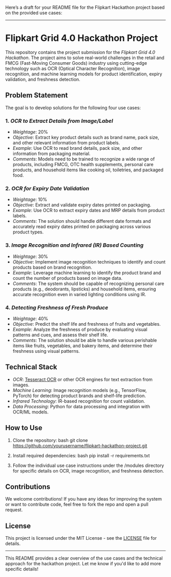 Here’s a draft for your README file for the Flipkart Hackathon project based on the provided use cases:

---

# Flipkart Grid 4.0 Hackathon Project

This repository contains the project submission for the *Flipkart Grid 4.0 Hackathon*. The project aims to solve real-world challenges in the retail and FMCG (Fast-Moving Consumer Goods) industry using cutting-edge technology such as OCR (Optical Character Recognition), image recognition, and machine learning models for product identification, expiry validation, and freshness detection.

## Problem Statement

The goal is to develop solutions for the following four use cases:

### 1. *OCR to Extract Details from Image/Label*
- *Weightage*: 20%
- *Objective*: Extract key product details such as brand name, pack size, and other relevant information from product labels.
- *Example*: Use OCR to read brand details, pack size, and other information from packaging material.
- *Comments*: Models need to be trained to recognize a wide range of products, including FMCG, OTC health supplements, personal care products, and household items like cooking oil, toiletries, and packaged food.

### 2. *OCR for Expiry Date Validation*
- *Weightage*: 10%
- *Objective*: Extract and validate expiry dates printed on packaging.
- *Example*: Use OCR to extract expiry dates and MRP details from product labels.
- *Comments*: The solution should handle different date formats and accurately read expiry dates printed on packaging across various product types.

### 3. *Image Recognition and Infrared (IR) Based Counting*
- *Weightage*: 30%
- *Objective*: Implement image recognition techniques to identify and count products based on brand recognition.
- *Example*: Leverage machine learning to identify the product brand and count the number of products based on image data.
- *Comments*: The system should be capable of recognizing personal care products (e.g., deodorants, lipsticks) and household items, ensuring accurate recognition even in varied lighting conditions using IR.

### 4. *Detecting Freshness of Fresh Produce*
- *Weightage*: 40%
- *Objective*: Predict the shelf life and freshness of fruits and vegetables.
- *Example*: Analyze the freshness of produce by evaluating visual patterns and cues, and assess their shelf life.
- *Comments*: The solution should be able to handle various perishable items like fruits, vegetables, and bakery items, and determine their freshness using visual patterns.

## Technical Stack

- *OCR*: [Tesseract OCR](https://github.com/tesseract-ocr/tesseract) or other OCR engines for text extraction from images.
- *Machine Learning*: Image recognition models (e.g., TensorFlow, PyTorch) for detecting product brands and shelf-life prediction.
- *Infrared Technology*: IR-based recognition for count validation.
- *Data Processing*: Python for data processing and integration with OCR/ML models.

## How to Use

1. Clone the repository:
    bash
    git clone https://github.com/yourusername/flipkart-hackathon-project.git
    
2. Install required dependencies:
    bash
    pip install -r requirements.txt
    
3. Follow the individual use case instructions under the /modules directory for specific details on OCR, image recognition, and freshness detection.

## Contributions

We welcome contributions! If you have any ideas for improving the system or want to contribute code, feel free to fork the repo and open a pull request.

## License

This project is licensed under the MIT License - see the [LICENSE](LICENSE) file for details.

---

This README provides a clear overview of the use cases and the technical approach for the hackathon project. Let me know if you'd like to add more specific details!
